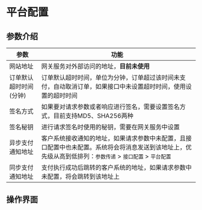 # 平台配置

## 参数介绍

| 参数           | 功能                                                                                  |
|--------------|-------------------------------------------------------------------------------------|
| 网站地址         | 网关服务对外部访问的地址，**目前未使用**                                                              |
| 订单默认超时时间(分钟) | 订单默认超时时间，单位为分钟，订单超过该时间未支付，自动取消订单，如果接口中未设置超时时间，使用设置的超时时间                             |
| 签名方式         | 如果要对请求参数或者响应进行签名，需要设置签名方式，目前支持MD5、SHA256两种                                          |
| 签名秘钥         | 进行请求签名时使用的秘钥，需要在网关服务中设置                                                             |
| 异步支付通知地址     | 客户系统接收通知的地址，如果请求参数中未配置，且接口配置中也未配置。系统将会将消息发送到该地址上，优先级从高到低排列：`参数传递` > `接口配置` > `平台配置` |
| 同步支付通知地址     | 支付执行成功后跳转的客户系统的地址，如果请求参数中未配置，将会跳转到该地址上                                              |


## 操作界面

